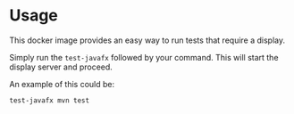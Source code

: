 # Usage

This docker image provides an easy way to run tests that require a display.

Simply run the `test-javafx` followed by your command. This will start the display server and proceed.

An example of this could be:

```bash
test-javafx mvn test
```
